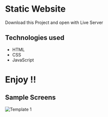
# Static Website
Download this Project and open with Live Server

## Technologies used

* HTML
* CSS
* JavaScript

# Enjoy !!


## Sample Screens
<img src="https://user-images.githubusercontent.com/38377336/86491687-03ca9a00-bd89-11ea-8a3a-11dcfcddd254.png" alt="Template 1">


